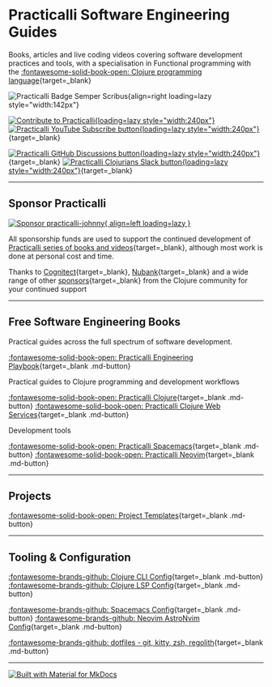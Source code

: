 # Practicalli Software Engineering Guides

Books, articles and live coding videos covering software development practices and tools, with a specialisation in Functional programming with the [:fontawesome-solid-book-open: Clojure programming language](https://practical.li/clojure/){target=_blank}

![Practicalli Badge Semper Scribus](https://github.com/practicalli/graphic-design/blob/live/designs/practicalli-badge-semper-scribus-circle-keyboard.png?raw=true){align=right loading=lazy style="width:142px"}

[![Contribute to Practicalli](https://github.com/practicalli/graphic-design/blob/live/buttons/practicalli-logo-contribute-button.png?raw=true){loading=lazy style="width:240px"}](contributing.md)
[![Practicalli YouTube Subscribe button](https://github.com/practicalli/graphic-design/blob/live/buttons/practicalli-youtube-channel-subscribe-button.png?raw=true){loading=lazy style="width:240px"}](https://youtube.com/practicalli){target=_blank}

[![Practicalli GitHub Discussions button](https://github.com/practicalli/graphic-design/blob/live/buttons/practicalli-github-discussions-button.png?raw=true){loading=lazy style="width:240px"}](https://github.com/orgs/practicalli/discussions){target=_blank}
[![Practicalli Clojurians Slack button](https://github.com/practicalli/graphic-design/blob/live/buttons/practicalli-slack-channel-button.png?raw=true){loading=lazy style="width:240px"}](https://clojurians.slack.com/messages/practicalli){target=_blank}

---

## Sponsor Practicalli

[![Sponsor practicalli-johnny](https://raw.githubusercontent.com/practicalli/graphic-design/live/buttons/practicalli-github-sponsors-button.png){ align=left loading=lazy }](https://github.com/sponsors/practicalli-johnny/)

All sponsorship funds are used to support the continued development of [Practicalli series of books and videos](https://practical.li/){target=_blank}, although most work is done at personal cost and time.

Thanks to [Cognitect](https://www.cognitect.com/){target=_blank}, [Nubank](https://nubank.com.br/){target=_blank} and a wide range of other [sponsors](https://github.com/sponsors/practicalli-johnny#sponsors){target=_blank} from the Clojure community for your continued support

---

## Free Software Engineering Books

Practical guides across the full spectrum of software development.

[:fontawesome-solid-book-open: Practicalli Engineering Playbook](https://practical.li/engineering-playbook){target=_blank .md-button}

Practical guides to Clojure programming and development workflows

[:fontawesome-solid-book-open: Practicalli Clojure](https://practical.li/clojure){target=_blank .md-button}
[:fontawesome-solid-book-open: Practicalli Clojure Web Services](https://practical.li/clojure-web-services){target=_blank .md-button}

Development tools

[:fontawesome-solid-book-open: Practicalli Spacemacs](https://practical.li/spacemacs){target=_blank .md-button}
[:fontawesome-solid-book-open: Practicalli Neovim](https://practical.li/neovim){target=_blank .md-button}

---

## Projects

[:fontawesome-solid-book-open: Project Templates](https://practical.li/clojure/clojure-cli/projects/templates/practicalli/){target=_blank .md-button}

---

## Tooling & Configuration


[:fontawesome-brands-github: Clojure CLI Config](https://github.com/practicalli/clojure-cli-config/){target=_blank .md-button}
[:fontawesome-brands-github: Clojure LSP Config](https://github.com/practicalli/clojure-lsp-config/){target=_blank .md-button}

[:fontawesome-brands-github: Spacemacs Config](https://github.com/practicalli/spacemacs-config/){target=_blank .md-button}
[:fontawesome-brands-github: Neovim AstroNvim Config](https://github.com/practicalli/astronvim-config/){target=_blank .md-button}

[:fontawesome-brands-github: dotfiles - git, kitty, zsh, regolith](https://github.com/practicalli/astronvim-config/){target=_blank .md-button}

---

[![Built with Material for MkDocs](https://img.shields.io/badge/Material_for_MkDocs-526CFE?style=for-the-badge&logo=MaterialForMkDocs&logoColor=white)](https://squidfunk.github.io/mkdocs-material/)
